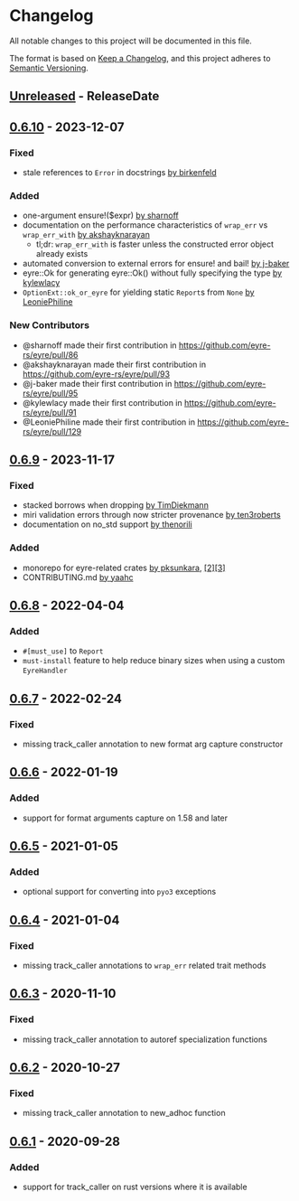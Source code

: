 # Changelog
All notable changes to this project will be documented in this file.

The format is based on [Keep a Changelog](https://keepachangelog.com/en/1.0.0/),
and this project adheres to [Semantic Versioning](https://semver.org/spec/v2.0.0.html).

<!-- next-header -->

## [Unreleased] - ReleaseDate

## [0.6.10] - 2023-12-07
### Fixed
- stale references to `Error` in docstrings [by birkenfeld](https://github.com/eyre-rs/eyre/pull/87)

### Added
- one-argument ensure!($expr) [by sharnoff](https://github.com/eyre-rs/eyre/pull/86)
- documentation on the performance characteristics of `wrap_err` vs `wrap_err_with` [by akshayknarayan](https://github.com/eyre-rs/eyre/pull/93)
    - tl;dr: `wrap_err_with` is faster unless the constructed error object already exists
- automated conversion to external errors for ensure! and bail! [by j-baker](https://github.com/eyre-rs/eyre/pull/95)
- eyre::Ok for generating eyre::Ok() without fully specifying the type [by kylewlacy](https://github.com/eyre-rs/eyre/pull/91)
- `OptionExt::ok_or_eyre` for yielding static `Report`s from `None` [by LeoniePhiline](https://github.com/eyre-rs/eyre/pull/125)

### New Contributors
- @sharnoff made their first contribution in https://github.com/eyre-rs/eyre/pull/86
- @akshayknarayan made their first contribution in https://github.com/eyre-rs/eyre/pull/93
- @j-baker made their first contribution in https://github.com/eyre-rs/eyre/pull/95
- @kylewlacy made their first contribution in https://github.com/eyre-rs/eyre/pull/91
- @LeoniePhiline made their first contribution in https://github.com/eyre-rs/eyre/pull/129

## [0.6.9] - 2023-11-17
### Fixed
- stacked borrows when dropping [by TimDiekmann](https://github.com/eyre-rs/eyre/pull/81)
- miri validation errors through now stricter provenance [by ten3roberts](https://github.com/eyre-rs/eyre/pull/103)
- documentation on no_std support [by thenorili](https://github.com/eyre-rs/eyre/pull/111)

### Added
- monorepo for eyre-related crates [by pksunkara](https://github.com/eyre-rs/eyre/pull/104), [[2]](https://github.com/eyre-rs/eyre/pull/105)[[3]](https://github.com/eyre-rs/eyre/pull/107)
- CONTRIBUTING.md [by yaahc](https://github.com/eyre-rs/eyre/pull/99)

## [0.6.8] - 2022-04-04
### Added
- `#[must_use]` to `Report`
- `must-install` feature to help reduce binary sizes when using a custom `EyreHandler`

## [0.6.7] - 2022-02-24
### Fixed
- missing track_caller annotation to new format arg capture constructor

## [0.6.6] - 2022-01-19
### Added
- support for format arguments capture on 1.58 and later

## [0.6.5] - 2021-01-05
### Added
- optional support for converting into `pyo3` exceptions

## [0.6.4] - 2021-01-04
### Fixed
- missing track_caller annotations to `wrap_err` related trait methods

## [0.6.3] - 2020-11-10
### Fixed
- missing track_caller annotation to autoref specialization functions

## [0.6.2] - 2020-10-27
### Fixed
- missing track_caller annotation to new_adhoc function

## [0.6.1] - 2020-09-28
### Added
- support for track_caller on rust versions where it is available


<!-- next-url -->
[Unreleased]: https://github.com/eyre-rs/eyre/compare/v0.6.10...HEAD
[0.6.10]: https://github.com/eyre-rs/eyre/compare/v0.6.9...v0.6.10
[0.6.9]:  https://github.com/eyre-rs/eyre/compare/v0.6.8...v0.6.9
[0.6.8]:  https://github.com/eyre-rs/eyre/compare/v0.6.7...v0.6.8
[0.6.7]:  https://github.com/eyre-rs/eyre/compare/v0.6.6...v0.6.7
[0.6.6]:  https://github.com/eyre-rs/eyre/compare/v0.6.5...v0.6.6
[0.6.5]:  https://github.com/eyre-rs/eyre/compare/v0.6.4...v0.6.5
[0.6.4]:  https://github.com/eyre-rs/eyre/compare/v0.6.3...v0.6.4
[0.6.3]:  https://github.com/eyre-rs/eyre/compare/v0.6.2...v0.6.3
[0.6.2]:  https://github.com/eyre-rs/eyre/compare/v0.6.1...v0.6.2
[0.6.1]:  https://github.com/eyre-rs/eyre/releases/tag/v0.6.1
